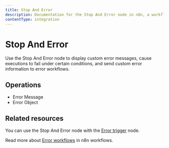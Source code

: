 ```yaml
---
title: Stop And Error
description: Documentation for the Stop And Error node in n8n, a workflow automation platform. Includes guidance on usage, and links to examples.
contentType: integration
---
```


# Stop And Error

Use the Stop And Error node to display custom error messages, cause executions to fail under certain conditions, and send custom error information to error workflows.

## Operations

* Error Message
* Error Object

## Related resources

You can use the Stop And Error node with the [Error trigger](/integrations/builtin/core-nodes/n8n-nodes-base.errortrigger/) node.

Read more about [Error workflows](/flow-logic/error-handling/error-workflows/) in n8n workflows.

